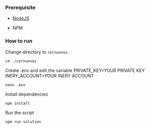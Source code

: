 ### Prerequisite

- [NodeJS](https://nodejs.org/en/)

- NPM



### How to run

Change directory to ```cernunnos```

```shell
cd ./cernunnos
```

Create .env and edit the variable
PRIVATE_KEY=YOUR PRIVATE KEY
INERY_ACCOUNT=YOUR INERY ACCOUNT

```shell
nano .env
```

Install dependencies

```shell
npm install
```

Run the script

```
npm run solution
```

